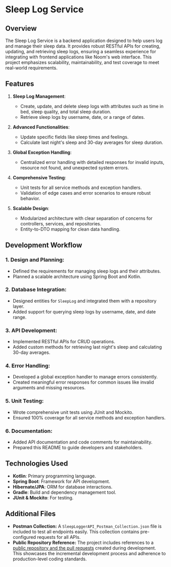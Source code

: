 # Sleep Log Service

## Overview
The Sleep Log Service is a backend application designed to help users log and manage their sleep data. It provides robust RESTful APIs for creating, updating, and retrieving sleep logs, ensuring a seamless experience for integrating with frontend applications like Noom's web interface. This project emphasizes scalability, maintainability, and test coverage to meet real-world requirements.

## Features
1. **Sleep Log Management**:
    - Create, update, and delete sleep logs with attributes such as time in bed, sleep quality, and total sleep duration.
    - Retrieve sleep logs by username, date, or a range of dates.

2. **Advanced Functionalities**:
    - Update specific fields like sleep times and feelings.
    - Calculate last night's sleep and 30-day averages for sleep duration.

3. **Global Exception Handling**:
    - Centralized error handling with detailed responses for invalid inputs, resource not found, and unexpected system errors.

4. **Comprehensive Testing**:
    - Unit tests for all service methods and exception handlers.
    - Validation of edge cases and error scenarios to ensure robust behavior.

5. **Scalable Design**:
    - Modularized architecture with clear separation of concerns for controllers, services, and repositories.
    - Entity-to-DTO mapping for clean data handling.

## Development Workflow

### 1. **Design and Planning**:
- Defined the requirements for managing sleep logs and their attributes.
- Planned a scalable architecture using Spring Boot and Kotlin.

### 2. **Database Integration**:
- Designed entities for `SleepLog` and integrated them with a repository layer.
- Added support for querying sleep logs by username, date, and date range.

### 3. **API Development**:
- Implemented RESTful APIs for CRUD operations.
- Added custom methods for retrieving last night's sleep and calculating 30-day averages.

### 4. **Error Handling**:
- Developed a global exception handler to manage errors consistently.
- Created meaningful error responses for common issues like invalid arguments and missing resources.

### 5. **Unit Testing**:
- Wrote comprehensive unit tests using JUnit and Mockito.
- Ensured 100% coverage for all service methods and exception handlers.

### 6. **Documentation**:
- Added API documentation and code comments for maintainability.
- Prepared this README to guide developers and stakeholders.

## Technologies Used
- **Kotlin**: Primary programming language.
- **Spring Boot**: Framework for API development.
- **Hibernate/JPA**: ORM for database interactions.
- **Gradle**: Build and dependency management tool.
- **JUnit & Mockito**: For testing.

## Additional Files
- **Postman Collection:** A `SleepLoggerAPI_Postman_Collection.json` file is included to test all endpoints easily. This collection contains pre-configured requests for all APIs.
- **Public Repository Reference:** The project includes references to a [public repository and the pull requests](https://github.com/hp240920/SleepLogger-API/pull/1) created during development. This showcases the incremental development process and adherence to production-level coding standards.
